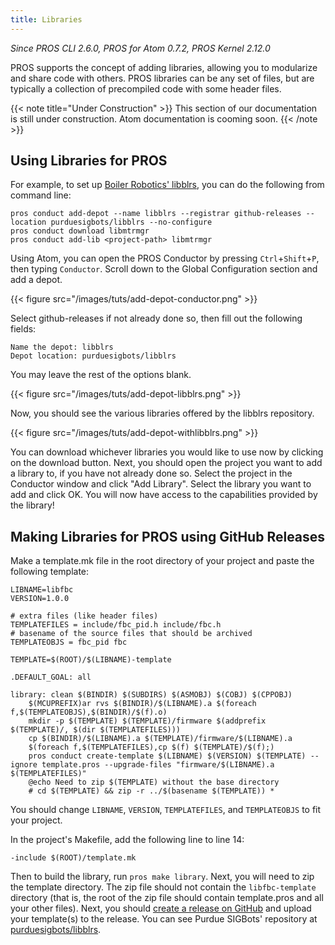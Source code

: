 ```yaml
---
title: Libraries
---
```


_Since PROS CLI 2.6.0, PROS for Atom 0.7.2, PROS Kernel 2.12.0_


PROS supports the concept of adding libraries, allowing you to modularize and share code with others. PROS libraries can be any set of files, but are typically a collection of precompiled code with some header files.

{{< note title="Under Construction" >}}
This section of our documentation is still under construction. Atom documentation is cooming soon.
{{< /note >}}

## Using Libraries for PROS
For example, to set up [Boiler Robotics' libblrs](https://github.com/purduesigbots/libblrs), you can do the following from command line:
```{bash}
pros conduct add-depot --name libblrs --registrar github-releases --location purduesigbots/libblrs --no-configure
pros conduct download libmtrmgr
pros conduct add-lib <project-path> libmtrmgr
```

Using Atom, you can open the PROS Conductor by pressing `Ctrl`+`Shift`+`P`, then typing `Conductor`. Scroll down to the Global Configuration section and add a depot.

{{< figure src="/images/tuts/add-depot-conductor.png" >}}

Select github-releases if not already done so, then fill out the following fields:
```{None}
Name the depot: libblrs
Depot location: purduesigbots/libblrs
```
You may leave the rest of the options blank.

{{< figure src="/images/tuts/add-depot-libblrs.png" >}}

Now, you should see the various libraries offered by the libblrs repository.

{{< figure src="/images/tuts/add-depot-withlibblrs.png" >}}

You can download whichever libraries you would like to use now by clicking on the download button. Next, you should open the project you want to add a library to, if you have not already done so. Select the project in the Conductor window and click "Add Library". Select the library you want to add and click OK. You will now have access to the capabilities provided by the library!


## Making Libraries for PROS using GitHub Releases
Make a template.mk file in the root directory of your project and paste the following template:

```
LIBNAME=libfbc
VERSION=1.0.0

# extra files (like header files)
TEMPLATEFILES = include/fbc_pid.h include/fbc.h
# basename of the source files that should be archived
TEMPLATEOBJS = fbc_pid fbc

TEMPLATE=$(ROOT)/$(LIBNAME)-template

.DEFAULT_GOAL: all

library: clean $(BINDIR) $(SUBDIRS) $(ASMOBJ) $(COBJ) $(CPPOBJ)
	$(MCUPREFIX)ar rvs $(BINDIR)/$(LIBNAME).a $(foreach f,$(TEMPLATEOBJS),$(BINDIR)/$(f).o)
	mkdir -p $(TEMPLATE) $(TEMPLATE)/firmware $(addprefix $(TEMPLATE)/, $(dir $(TEMPLATEFILES)))
	cp $(BINDIR)/$(LIBNAME).a $(TEMPLATE)/firmware/$(LIBNAME).a
	$(foreach f,$(TEMPLATEFILES),cp $(f) $(TEMPLATE)/$(f);)
	pros conduct create-template $(LIBNAME) $(VERSION) $(TEMPLATE) --ignore template.pros --upgrade-files "firmware/$(LIBNAME).a $(TEMPLATEFILES)"
	@echo Need to zip $(TEMPLATE) without the base directory
	# cd $(TEMPLATE) && zip -r ../$(basename $(TEMPLATE)) *
```

You should change `LIBNAME`, `VERSION`, `TEMPLATEFILES`, and `TEMPLATEOBJS` to fit your project.

In the project's Makefile, add the following line to line 14:

```
-include $(ROOT)/template.mk
```

Then to build the library, run `pros make library`. Next, you will need to zip the 
template directory. The zip file should not contain the `libfbc-template` directory
(that is, the root of the zip file should contain template.pros and all your 
other files). Next, you should [create a release on GitHub](https://help.github.com/articles/creating-releases/) and upload your template(s)
to the release. You can see Purdue SIGBots' repository at [purduesigbots/libblrs](https://github.com/purduesigbots/libblrs/releases).
